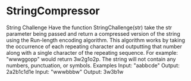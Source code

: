 # StringCompressor
String Challenge
Have the function StringChallenge(str) take the str parameter being passed and return a compressed version of the string using the Run-length encoding algorithm. This algorithm works by taking the occurrence of each repeating character and outputting that number along with a single character of the repeating sequence. For example: "wwwggopp" would return 3w2g1o2p. The string will not contain any numbers, punctuation, or symbols.
Examples
Input: "aabbcde"
Output: 2a2b1c1d1e
Input: "wwwbbbw"
Output: 3w3b1w
